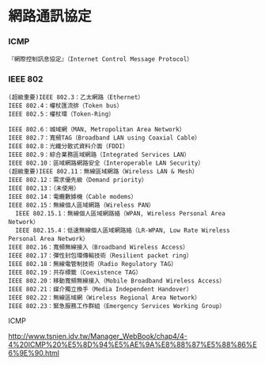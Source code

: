 # 網路通訊協定



### ICMP

```
『網際控制訊息協定』（Internet Control Message Protocol）
```
### IEEE 802
```
(超級重要)IEEE 802.3：乙太網路（Ethernet）
IEEE 802.4：權杖匯流排（Token bus）
IEEE 802.5：權杖環（Token-Ring）

IEEE 802.6：城域網（MAN, Metropolitan Area Network）
IEEE 802.7：寬頻TAG（Broadband LAN using Coaxial Cable）
IEEE 802.8：光纖分散式資料介面（FDDI）
IEEE 802.9：綜合業務區域網路（Integrated Services LAN）
IEEE 802.10：區域網路網路安全（Interoperable LAN Security）
(超級重要)IEEE 802.11：無線區域網路（Wireless LAN & Mesh）
IEEE 802.12：需求優先級（Demand priority）
IEEE 802.13：（未使用）
IEEE 802.14：電纜數據機（Cable modems）
IEEE 802.15：無線個人區域網路（Wireless PAN）
  IEEE 802.15.1：無線個人區域網路絡（WPAN, Wireless Personal Area Network）
  IEEE 802.15.4：低速無線個人區域網路絡（LR-WPAN, Low Rate Wireless Personal Area Network）
IEEE 802.16：寬頻無線接入（Broadband Wireless Access）
IEEE 802.17：彈性封包環傳輸技術（Resilient packet ring）
IEEE 802.18：無線電管制技術（Radio Regulatory TAG）
IEEE 802.19：共存標籤（Coexistence TAG）
IEEE 802.20：移動寬頻無線接入（Mobile Broadband Wireless Access）
IEEE 802.21：媒介獨立換手（Media Independent Handover）
IEEE 802.22：無線區域網（Wireless Regional Area Network）
IEEE 802.23：緊急服務工作群組（Emergency Services Working Group）

```

ICMP





















http://www.tsnien.idv.tw/Manager_WebBook/chap4/4-4%20ICMP%20%E5%8D%94%E5%AE%9A%E8%88%87%E5%88%86%E6%9E%90.html

